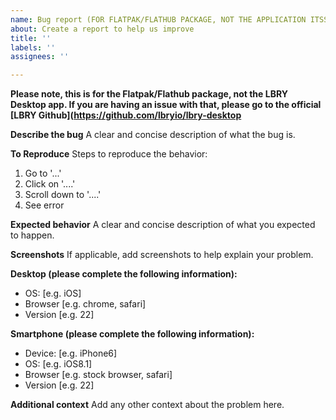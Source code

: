 ```yaml
---
name: Bug report (FOR FLATPAK/FLATHUB PACKAGE, NOT THE APPLICATION ITSSELF.)
about: Create a report to help us improve
title: ''
labels: ''
assignees: ''

---
```


**Please note, this is for the Flatpak/Flathub package, not the LBRY Desktop app. If you are having an issue with that, please go to the official [LBRY Github](https://github.com/lbryio/lbry-desktop**

**Describe the bug**
A clear and concise description of what the bug is.

**To Reproduce**
Steps to reproduce the behavior:
1. Go to '...'
2. Click on '....'
3. Scroll down to '....'
4. See error

**Expected behavior**
A clear and concise description of what you expected to happen.

**Screenshots**
If applicable, add screenshots to help explain your problem.

**Desktop (please complete the following information):**
 - OS: [e.g. iOS]
 - Browser [e.g. chrome, safari]
 - Version [e.g. 22]

**Smartphone (please complete the following information):**
 - Device: [e.g. iPhone6]
 - OS: [e.g. iOS8.1]
 - Browser [e.g. stock browser, safari]
 - Version [e.g. 22]

**Additional context**
Add any other context about the problem here.
